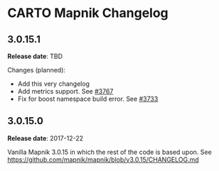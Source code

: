 # CARTO Mapnik Changelog

## 3.0.15.1

**Release date**: TBD

Changes (planned):
 - Add this very changelog
 - Add metrics support. See [#3767](https://github.com/mapnik/mapnik/pull/3767)
 - Fix for boost namespace build error. See [#3733](https://github.com/mapnik/mapnik/issues/3733)


## 3.0.15.0

**Release date**: 2017-12-22

Vanilla Mapnik 3.0.15 in which the rest of the code is based upon. See https://github.com/mapnik/mapnik/blob/v3.0.15/CHANGELOG.md
